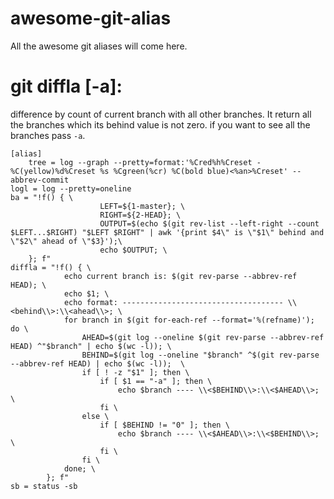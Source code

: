 # awesome-git-alias
All the awesome git aliases will come here.

# git diffla [-a]:
difference by count of current branch with all other branches. It return all the branches which its behind value is not zero. if you want to see all the branches pass `-a`.

    [alias]
        tree = log --graph --pretty=format:'%Cred%h%Creset -%C(yellow)%d%Creset %s %Cgreen(%cr) %C(bold blue)<%an>%Creset' --abbrev-commit
	logl = log --pretty=oneline
	ba = "!f() { \
		                LEFT=${1-master}; \
		                RIGHT=${2-HEAD}; \
		                OUTPUT=$(echo $(git rev-list --left-right --count $LEFT...$RIGHT) "$LEFT $RIGHT" | awk '{print $4\" is \"$1\" behind and \"$2\" ahead of \"$3}');\
		                echo $OUTPUT; \
		}; f"
	diffla = "!f() { \
				echo current branch is: $(git rev-parse --abbrev-ref HEAD); \
				echo $1; \
				echo format: ------------------------------------ \\<behind\\>:\\<ahead\\>; \
				for branch in $(git for-each-ref --format='%(refname)'); do \
					AHEAD=$(git log --oneline $(git rev-parse --abbrev-ref HEAD) ^"$branch" | echo $(wc -l)); \
					BEHIND=$(git log --oneline "$branch" ^$(git rev-parse --abbrev-ref HEAD) | echo $(wc -l));  \
					if [ ! -z "$1" ]; then \
						if [ $1 == "-a" ]; then \
							echo $branch ---- \\<$BEHIND\\>:\\<$AHEAD\\>; \
						fi \
					else \
						if [ $BEHIND != "0" ]; then \
							echo $branch ---- \\<$AHEAD\\>:\\<$BEHIND\\>; \
						fi \
					fi \
				done; \
			}; f"
	sb = status -sb

